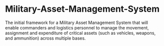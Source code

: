 # Military-Asset-Management-System
The initial framework for a Military Asset Management System that will enable commanders and logistics personnel to manage the movement, assignment and expenditure of critical assets (such as vehicles, weapons, and ammunition) across multiple bases.

